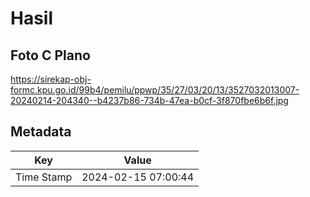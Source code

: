 # Hasil

## Foto C Plano

https://sirekap-obj-formc.kpu.go.id/99b4/pemilu/ppwp/35/27/03/20/13/3527032013007-20240214-204340--b4237b86-734b-47ea-b0cf-3f870fbe6b6f.jpg


## Metadata

| Key        | Value               |
| ---------- | ------------------- |
| Time Stamp | 2024-02-15 07:00:44 |



